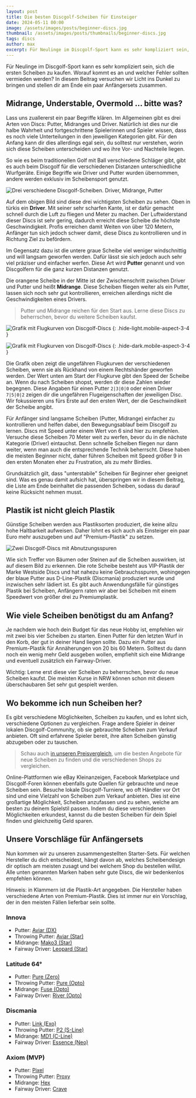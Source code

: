 ```yaml
---
layout: post
title: Die besten Discgolf-Scheiben für Einsteiger
date: 2024-05-11 00:00
image: /assets/images/posts/beginner-discs.jpg
thumbnail: /assets/images/posts/thumbnails/beginner-discs.jpg
tags: discs
author: max
excerpt: Für Neulinge im Discgolf-Sport kann es sehr kompliziert sein, sich die ersten Scheiben zu kaufen. Worauf kommt es an und welcher Fehler sollten vermieden werden?
---
```


Für Neulinge im Discgolf-Sport kann es sehr kompliziert sein, sich die ersten Scheiben zu kaufen. Worauf kommt es an und welcher Fehler sollten vermieden werden? In diesem Beitrag versuchen wir Licht ins Dunkel zu bringen und stellen dir am Ende ein paar Anfängersets zusammen.

## Midrange, Understable, Overmold … bitte was?

Lass uns zuallererst ein paar Begriffe klären. Im Allgemeinen gibt es drei Arten von Discs: Putter, Midranges und Driver. Natürlich ist dies nur die halbe Wahrheit und fortgeschrittene Spielerinnen und Spieler wissen, dass es noch viele Unterteilungen in den jeweiligen Kategorien gibt. Für den Anfang kann dir dies allerdings egal sein, du solltest nur verstehen, worin sich diese Scheiben unterscheiden und wo ihre Vor- und Nachteile liegen.

So wie es beim traditionellen Golf mit Ball verschiedene Schläger gibt, gibt es auch beim Discgolf für die verschiedenen Distanzen unterschiedliche Wurfgeräte. Einige Begriffe wie Driver und Putter wurden übernommen, andere werden exklusiv im Scheibensport genutzt.

![Drei verschiedene Discgolf-Scheiben. Driver, Midrange, Putter](/assets/images/posts/driver-mid-putter.jpg)

Auf dem obigen Bild sind diese drei wichtigsten Scheiben zu sehen. Oben in türkis ein **Driver**. Mit seiner sehr scharfen Kante, ist er dafür gemacht schnell durch die Luft zu fliegen und Meter zu machen. Der Luftwiderstand dieser Discs ist sehr gering, dadurch erreicht diese Scheibe die höchste Geschwindigkeit. Profis erreichen damit Weiten von über 120 Metern, Anfänger tun sich jedoch schwer damit, diese Discs zu kontrollieren und in Richtung Ziel zu befördern.

Im Gegensatz dazu ist die untere graue Scheibe viel weniger windschnittig und will langsam geworfen werden. Dafür lässt sie sich jedoch auch sehr viel präziser und einfacher werfen. Diese Art wird **Putter** genannt und von Discgolfern für die ganz kurzen Distanzen genutzt.

Die orangene Scheibe in der Mitte ist der Zwischenschritt zwischen Driver und Putter und heißt **Midrange**. Diese Scheiben fliegen weiter als ein Putter, lassen sich noch sehr gut kontrollieren, erreichen allerdings nicht die Geschwindigkeiten eines Drivers.

> Putter und Midrange reichen für den Start aus. Lerne diese Discs zu beherrschen, bevor du weitere Scheiben kaufst.

![Grafik mit Flugkurven von Discgolf-Discs](/assets/images/posts/flight-numbers-dark.png)
{: .hide-light.mobile-aspect-3-4 }

![Grafik mit Flugkurven von Discgolf-Discs](/assets/images/posts/flight-numbers-light.png)
{: .hide-dark.mobile-aspect-3-4 }

Die Grafik oben zeigt die ungefähren Flugkurven der verschiedenen Scheiben, wenn sie als Rückhand von einem Rechtshänder geworfen werden. Der Wert unten am Start der Flugkurve gibt den Speed der Scheibe an. Wenn du nach Scheiben shopst, werden dir diese Zahlen wieder begegnen. Diese Angaben für einen Putter `2|3|0|0` oder einen Driver `7|5|0|2` zeigen dir die ungefähren Flugeigenschaften der jeweiligen Disc. Wir fokussieren uns fürs Erste auf den ersten Wert, der die Geschwindikeit der Scheibe angibt.

Für Anfänger sind langsame Scheiben (Putter, Midrange) einfacher zu kontrollieren und helfen dabei, den Bewegungsablauf beim Discgolf zu lernen. Discs mit Speed unter einem Wert von 6 sind hier zu empfehlen. Versuche diese Scheiben 70 Meter weit zu werfen, bevor du in die nächste Kategorie (Driver) eintauchst. Denn schnelle Scheiben fliegen nur dann weiter, wenn man auch die entsprechende Technik beherrscht. Diese haben die meisten Beginner nicht, daher führen Scheiben mit Speed größer 9 in den ersten Monaten eher zu Frustration, als zu mehr Birdies.

Grundsätzlich gilt, dass "unterstabile" Scheiben für Beginner eher geeignet sind. Was es genau damit aufsich hat, überspringen wir in diesem Beitrag, die Liste am Ende beinhaltet die passenden Scheiben, sodass du darauf keine Rücksicht nehmen musst.

## Plastik ist nicht gleich Plastik

Günstige Scheiben werden aus Plastiksorten produziert, die keine allzu hohe Haltbarkeit aufweisen. Daher lohnt es sich auch als Einsteiger ein paar Euro mehr auszugeben und auf "Premium-Plastik" zu setzen.

![Zwei Discgolf-Discs mit Abnutzungsspuren](/assets/images/posts/premium-plastic.jpg)

Wie sich Treffer von Bäumen oder Steinen auf die Scheiben auswirken, ist auf diesem Bild zu erkennen. Die rote Scheibe besteht aus VIP-Plastik der Marke Westside Discs und hat nahezu keine Gebrauchsspuren, wohingegen der blaue Putter aus D-Line-Plastik (Discmania) produziert wurde und inzwischen sehr lädiert ist. Es gibt auch Anwendungsfälle für günstiges Plastik bei Scheiben, Anfängern raten wir aber bei Scheiben mit einem Speedwert von größer drei zu Premiumplastik.

## Wie viele Scheiben benötigst du am Anfang?

Je nachdem wie hoch dein Budget für das neue Hobby ist, empfehlen wir mit zwei bis vier Scheiben zu starten. Einen Putter für den letzten Wurf in den Korb, der gut in deiner Hand liegen sollte. Dazu ein Putter aus Premium-Plastik für Annäherungen von 20 bis 60 Metern. Solltest du dann noch ein wenig mehr Geld ausgeben wollen, empfiehlt sich eine Midrange und eventuell zusätzlich ein Fairway-Driver.

Wichtig: Lerne erst diese vier Scheiben zu beherrschen, bevor du neue Scheiben kaufst. Die meisten Kurse in NRW können schon mit diesem überschaubaren Set sehr gut gespielt werden.

## Wo bekomme ich nun Scheiben her?

Es gibt verschiedene Möglichkeiten, Scheiben zu kaufen, und es lohnt sich, verschiedene Optionen zu vergleichen. Frage andere Spieler in deiner lokalen Discgolf-Community, ob sie gebrauchte Scheiben zum Verkauf anbieten. Oft sind erfahrene Spieler bereit, ihre alten Scheiben günstig abzugeben oder zu tauschen.

> Schau auch [in unseren Preisvergleich](/preisvergleich), um die besten Angebote für neue Scheiben zu finden und die verschiedenen Shops zu vergleichen.

Online-Plattformen wie eBay Kleinanzeigen, Facebook Marketplace und Discgolf-Foren können ebenfalls gute Quellen für gebrauchte und neue Scheiben sein. Besuche lokale Discgolf-Turniere, wo oft Händler vor Ort sind und eine Vielzahl von Scheiben zum Verkauf anbieten. Dies ist eine großartige Möglichkeit, Scheiben anzufassen und zu sehen, welche am besten zu deinem Spielstil passen. Indem du diese verschiedenen Möglichkeiten erkundest, kannst du die besten Scheiben für dein Spiel finden und gleichzeitig Geld sparen.


## Unsere Vorschläge für Anfängersets

Nun kommen wir zu unseren zusammengestellten Starter-Sets. Für welchen Hersteller du dich entscheidest, hängt davon ab, welches Scheibendesign dir optisch am meisten zusagt und bei welchem Shop du bestellen willst. Alle unten genannten Marken haben sehr gute Discs, die wir bedenkenlos empfehlen können.

Hinweis: in Klammern ist die Plastik-Art angegeben. Die Hersteller haben verschiedene Arten von Premium-Plastik. Dies ist immer nur ein Vorschlag, der in den meisten Fällen lieferbar sein sollte.

### Innova

* Putter: [Aviar (DX)](/preisvergleich/#/?q=dx%20aviar)
* Throwing Putter: [Aviar (Star)](/preisvergleich/#/?q=star%20aviar)
* Midrange: [Mako3 (Star)](/preisvergleich/#/?q=star%20mako3)
* Fairway Driver: [Leopard (Star)](/preisvergleich/#/?q=star%20leopard)

### Latitude 64°

* Putter: [Pure (Zero)](/preisvergleich/#/?q=zero%20pure)
* Throwing Putter: [Pure (Opto)](/preisvergleich/#/?q=opto%20pure)
* Midrange: [Fuse (Opto)](/preisvergleich/#/?q=opto%20fuse)
* Fairway Driver: [River (Opto)](/preisvergleich/#/?q=opto%20river)

### Discmania

* Putter: [Link (Exo)](/preisvergleich/#/?q=exo%20link)
* Throwing Putter: [P2 (S-Line)](/preisvergleich/#/?q=s-line%20p2)
* Midrange: [MD1 (C-Line)](/preisvergleich/#/?q=c-line%20md1)
* Fairway Driver: [Essence (Neo)](/preisvergleich/#/?q=neo%20essence)

### Axiom (MVP)

* Putter: [Pixel](/preisvergleich/#/?q=pixel)
* Throwing Putter: [Proxy](/preisvergleich/#/?q=proxy)
* Midrange: [Hex](/preisvergleich/#/?q=hex)
* Fairway Driver: [Crave](/preisvergleich/#/?q=crave)